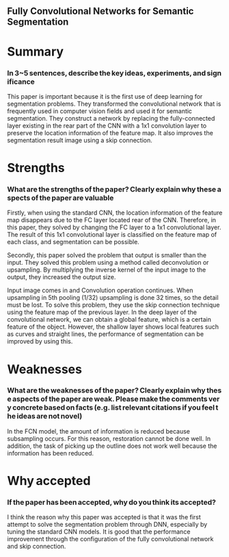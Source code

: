 ## Fully Convolutional Networks for Semantic Segmentation

# Summary

### In 3~5 sentences, describe the key ideas, experiments, and significance

This paper is important because it is the first use of deep learning for segmentation problems. They transformed the convolutional network that is frequently used in computer vision fields and used it for semantic segmentation. They construct a network by replacing the fully-connected layer existing in the rear part of the CNN with a 1x1 convolution layer to preserve the location information of the feature map. It also improves the segmentation result image using a skip connection.


# Strengths

### What are the strengths of the paper? Clearly explain why these aspects of the paper are valuable

Firstly, when using the standard CNN, the location information of the feature map disappears due to the FC layer located rear of the CNN. Therefore, in this paper, they solved by changing the FC layer to a 1x1 convolutional layer. The result of this 1x1 convolutional layer is classified on the feature map of each class, and segmentation can be possible.

Secondly, this paper solved the problem that output is smaller than the input. They solved this problem using a method called deconvolution or upsampling. By multiplying the inverse kernel of the input image to the output, they increased the output size.

Input image comes in and Convolution operation continues. When upsampling in 5th pooling (1/32) upsampling is done 32 times, so the detail must be lost. To solve this problem, they use the skip connection technique using the feature map of the previous layer. In the deep layer of the convolutional network, we can obtain a global feature, which is a certain feature of the object. However, the shallow layer shows local features such as curves and straight lines, the performance of segmentation can be improved by using this.


# Weaknesses

### What are the weaknesses of the paper? Clearly explain why these aspects of the paper are weak. Please make the comments very concrete based on facts (e.g. list relevant citations if you feel the ideas are not novel)

In the FCN model, the amount of information is reduced because subsampling occurs. For this reason, restoration cannot be done well. In addition, the task of picking up the outline does not work well because the information has been reduced.


# Why accepted

### If the paper has been accepted, why do you think its accepted?

I think the reason why this paper was accepted is that it was the first attempt to solve the segmentation problem through DNN, especially by tuning the standard CNN models. It is good that the performance improvement through the configuration of the fully convolutional network and skip connection.
